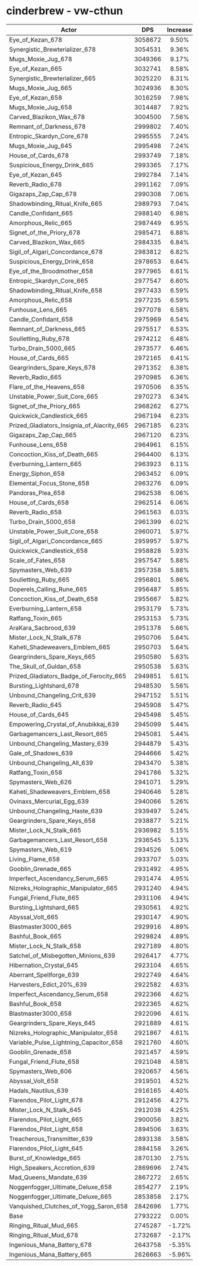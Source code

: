 # cinderbrew - vw-cthun
| Actor | DPS | Increase |
|---|:---:|:---:|
|Eye_of_Kezan_678|3058672|9.50%|
|Synergistic_Brewterializer_678|3054531|9.36%|
|Mugs_Moxie_Jug_678|3049366|9.17%|
|Eye_of_Kezan_665|3032741|8.58%|
|Synergistic_Brewterializer_665|3025220|8.31%|
|Mugs_Moxie_Jug_665|3024936|8.30%|
|Eye_of_Kezan_658|3016259|7.98%|
|Mugs_Moxie_Jug_658|3014487|7.92%|
|Carved_Blazikon_Wax_678|3004500|7.56%|
|Remnant_of_Darkness_678|2999802|7.40%|
|Entropic_Skardyn_Core_678|2995555|7.24%|
|Mugs_Moxie_Jug_645|2995498|7.24%|
|House_of_Cards_678|2993749|7.18%|
|Suspicious_Energy_Drink_665|2993365|7.17%|
|Eye_of_Kezan_645|2992784|7.14%|
|Reverb_Radio_678|2991162|7.09%|
|Gigazaps_Zap_Cap_678|2990308|7.06%|
|Shadowbinding_Ritual_Knife_665|2989793|7.04%|
|Candle_Confidant_665|2988140|6.98%|
|Amorphous_Relic_665|2987449|6.95%|
|Signet_of_the_Priory_678|2985471|6.88%|
|Carved_Blazikon_Wax_665|2984335|6.84%|
|Sigil_of_Algari_Concordance_678|2983812|6.82%|
|Suspicious_Energy_Drink_658|2978653|6.64%|
|Eye_of_the_Broodmother_658|2977965|6.61%|
|Entropic_Skardyn_Core_665|2977547|6.60%|
|Shadowbinding_Ritual_Knife_658|2977433|6.59%|
|Amorphous_Relic_658|2977235|6.59%|
|Funhouse_Lens_665|2977078|6.58%|
|Candle_Confidant_658|2975969|6.54%|
|Remnant_of_Darkness_665|2975517|6.53%|
|Soulletting_Ruby_678|2974212|6.48%|
|Turbo_Drain_5000_665|2973577|6.46%|
|House_of_Cards_665|2972165|6.41%|
|Geargrinders_Spare_Keys_678|2971352|6.38%|
|Reverb_Radio_665|2970985|6.36%|
|Flare_of_the_Heavens_658|2970506|6.35%|
|Unstable_Power_Suit_Core_665|2970273|6.34%|
|Signet_of_the_Priory_665|2968262|6.27%|
|Quickwick_Candlestick_665|2967194|6.23%|
|Prized_Gladiators_Insignia_of_Alacrity_665|2967185|6.23%|
|Gigazaps_Zap_Cap_665|2967120|6.23%|
|Funhouse_Lens_658|2964961|6.15%|
|Concoction_Kiss_of_Death_665|2964400|6.13%|
|Everburning_Lantern_665|2963923|6.11%|
|Energy_Siphon_658|2963452|6.09%|
|Elemental_Focus_Stone_658|2963276|6.09%|
|Pandoras_Plea_658|2962538|6.06%|
|House_of_Cards_658|2962514|6.06%|
|Reverb_Radio_658|2961563|6.03%|
|Turbo_Drain_5000_658|2961399|6.02%|
|Unstable_Power_Suit_Core_658|2960071|5.97%|
|Sigil_of_Algari_Concordance_665|2959957|5.97%|
|Quickwick_Candlestick_658|2958828|5.93%|
|Scale_of_Fates_658|2957547|5.88%|
|Spymasters_Web_639|2957358|5.88%|
|Soulletting_Ruby_665|2956801|5.86%|
|Doperels_Calling_Rune_665|2956487|5.85%|
|Concoction_Kiss_of_Death_658|2955667|5.82%|
|Everburning_Lantern_658|2953179|5.73%|
|Ratfang_Toxin_665|2953153|5.73%|
|AraKara_Sacbrood_639|2951378|5.66%|
|Mister_Lock_N_Stalk_678|2950706|5.64%|
|Kaheti_Shadeweavers_Emblem_665|2950703|5.64%|
|Geargrinders_Spare_Keys_665|2950580|5.63%|
|The_Skull_of_Guldan_658|2950538|5.63%|
|Prized_Gladiators_Badge_of_Ferocity_665|2949851|5.61%|
|Bursting_Lightshard_678|2948530|5.56%|
|Unbound_Changeling_Crit_639|2947152|5.51%|
|Reverb_Radio_645|2945908|5.47%|
|House_of_Cards_645|2945498|5.45%|
|Empowering_Crystal_of_Anubikkaj_639|2945099|5.44%|
|Garbagemancers_Last_Resort_665|2945081|5.44%|
|Unbound_Changeling_Mastery_639|2944879|5.43%|
|Gale_of_Shadows_639|2944666|5.42%|
|Unbound_Changeling_All_639|2943470|5.38%|
|Ratfang_Toxin_658|2941786|5.32%|
|Spymasters_Web_626|2941071|5.29%|
|Kaheti_Shadeweavers_Emblem_658|2940646|5.28%|
|Ovinaxs_Mercurial_Egg_639|2940066|5.26%|
|Unbound_Changeling_Haste_639|2939497|5.24%|
|Geargrinders_Spare_Keys_658|2938877|5.21%|
|Mister_Lock_N_Stalk_665|2936982|5.15%|
|Garbagemancers_Last_Resort_658|2936545|5.13%|
|Spymasters_Web_619|2934526|5.06%|
|Living_Flame_658|2933707|5.03%|
|Gooblin_Grenade_665|2931492|4.95%|
|Imperfect_Ascendancy_Serum_665|2931474|4.95%|
|Nizreks_Holographic_Manipulator_665|2931240|4.94%|
|Fungal_Friend_Flute_665|2931106|4.94%|
|Bursting_Lightshard_665|2930561|4.92%|
|Abyssal_Volt_665|2930147|4.90%|
|Blastmaster3000_665|2929916|4.89%|
|Bashful_Book_665|2929824|4.89%|
|Mister_Lock_N_Stalk_658|2927189|4.80%|
|Satchel_of_Misbegotten_Minions_639|2926417|4.77%|
|Hibernation_Crystal_645|2923104|4.65%|
|Aberrant_Spellforge_639|2922749|4.64%|
|Harvesters_Edict_20%_639|2922582|4.63%|
|Imperfect_Ascendancy_Serum_658|2922366|4.62%|
|Bashful_Book_658|2922365|4.62%|
|Blastmaster3000_658|2922096|4.61%|
|Geargrinders_Spare_Keys_645|2921889|4.61%|
|Nizreks_Holographic_Manipulator_658|2921867|4.61%|
|Variable_Pulse_Lightning_Capacitor_658|2921760|4.60%|
|Gooblin_Grenade_658|2921457|4.59%|
|Fungal_Friend_Flute_658|2921048|4.58%|
|Spymasters_Web_606|2920657|4.56%|
|Abyssal_Volt_658|2919501|4.52%|
|Hadals_Nautilus_639|2916165|4.40%|
|Flarendos_Pilot_Light_678|2912456|4.27%|
|Mister_Lock_N_Stalk_645|2912038|4.25%|
|Flarendos_Pilot_Light_665|2900056|3.82%|
|Flarendos_Pilot_Light_658|2894506|3.63%|
|Treacherous_Transmitter_639|2893138|3.58%|
|Flarendos_Pilot_Light_645|2884158|3.26%|
|Burst_of_Knowledge_665|2870130|2.75%|
|High_Speakers_Accretion_639|2869696|2.74%|
|Mad_Queens_Mandate_639|2867272|2.65%|
|Noggenfogger_Ultimate_Deluxe_658|2854277|2.19%|
|Noggenfogger_Ultimate_Deluxe_665|2853858|2.17%|
|Vanquished_Clutches_of_Yogg_Saron_658|2842696|1.77%|
|Base|2793222|0.00%|
|Ringing_Ritual_Mud_665|2745287|-1.72%|
|Ringing_Ritual_Mud_678|2732687|-2.17%|
|Ingenious_Mana_Battery_678|2643758|-5.35%|
|Ingenious_Mana_Battery_665|2626663|-5.96%|
